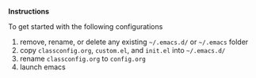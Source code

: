 **Instructions**

To get started with the following configurations

1. remove, rename, or delete any existing `~/.emacs.d/` or `~/.emacs` folder
2. copy `classconfig.org`, `custom.el`, and `init.el` into `~/.emacs.d/` 
3. rename `classconfig.org` to `config.org` 
4. launch emacs


